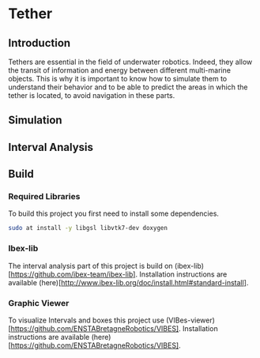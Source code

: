 # Tether

## Introduction

Tethers are essential in the field of underwater robotics. Indeed, they allow the transit of information and energy between different multi-marine objects. This is why it is important to know how to simulate them to understand their behavior and to be able to predict the areas in which the tether is located, to avoid navigation in these parts.

## Simulation


## Interval Analysis

## Build

### Required Libraries

To build this project you first need to install some dependencies.

```bash
sudo at install -y libgsl libvtk7-dev doxygen
```

### Ibex-lib

The interval analysis part of this project is build on (ibex-lib)[https://github.com/ibex-team/ibex-lib]. Installation instructions are available (here)[http://www.ibex-lib.org/doc/install.html#standard-install].

### Graphic Viewer

To visualize Intervals and boxes this project use (VIBes-viewer)[https://github.com/ENSTABretagneRobotics/VIBES]. Installation instructions are available (here)[https://github.com/ENSTABretagneRobotics/VIBES].
